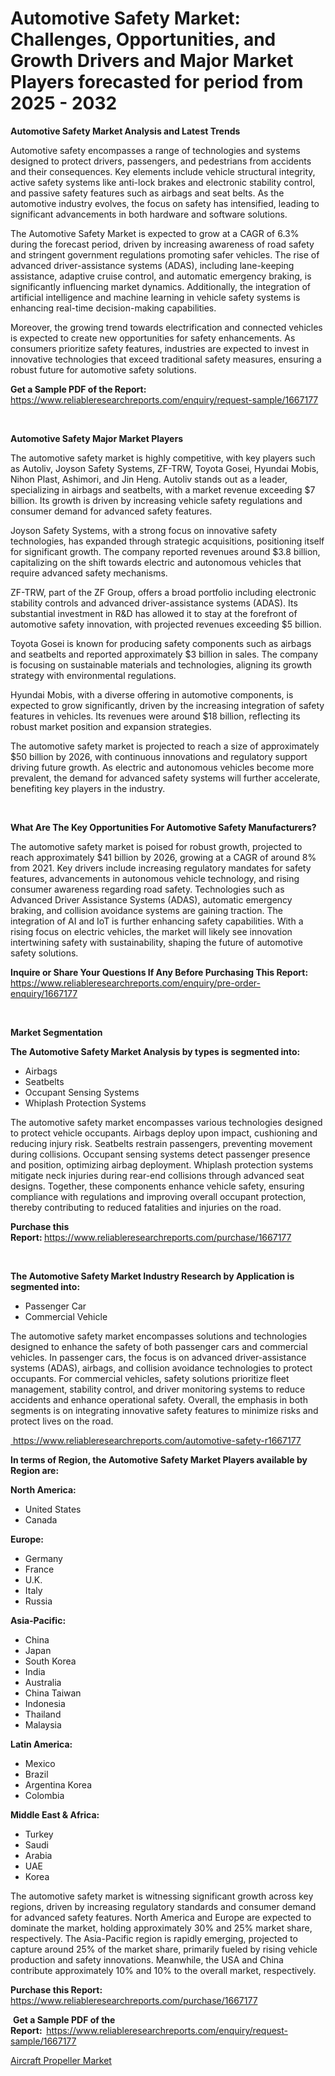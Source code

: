 <p><h1>Automotive Safety Market: Challenges, Opportunities, and Growth Drivers and Major Market Players forecasted for period from 2025 - 2032</h1></p><p><strong>Automotive Safety Market Analysis and Latest Trends</strong></p>
<p><p>Automotive safety encompasses a range of technologies and systems designed to protect drivers, passengers, and pedestrians from accidents and their consequences. Key elements include vehicle structural integrity, active safety systems like anti-lock brakes and electronic stability control, and passive safety features such as airbags and seat belts. As the automotive industry evolves, the focus on safety has intensified, leading to significant advancements in both hardware and software solutions.</p><p>The Automotive Safety Market is expected to grow at a CAGR of 6.3% during the forecast period, driven by increasing awareness of road safety and stringent government regulations promoting safer vehicles. The rise of advanced driver-assistance systems (ADAS), including lane-keeping assistance, adaptive cruise control, and automatic emergency braking, is significantly influencing market dynamics. Additionally, the integration of artificial intelligence and machine learning in vehicle safety systems is enhancing real-time decision-making capabilities.</p><p>Moreover, the growing trend towards electrification and connected vehicles is expected to create new opportunities for safety enhancements. As consumers prioritize safety features, industries are expected to invest in innovative technologies that exceed traditional safety measures, ensuring a robust future for automotive safety solutions.</p></p>
<p><strong>Get a Sample PDF of the Report:&nbsp;</strong> <a href="https://www.reliableresearchreports.com/enquiry/request-sample/1667177?utm_campaign=2646&utm_medium=2&utm_source=Github&utm_content=ia&utm_term=06032025&utm_id=automotive-safety">https://www.reliableresearchreports.com/enquiry/request-sample/1667177</a></p>
<p>&nbsp;</p>
<p><strong>Automotive Safety Major Market Players</strong></p>
<p><p>The automotive safety market is highly competitive, with key players such as Autoliv, Joyson Safety Systems, ZF-TRW, Toyota Gosei, Hyundai Mobis, Nihon Plast, Ashimori, and Jin Heng. Autoliv stands out as a leader, specializing in airbags and seatbelts, with a market revenue exceeding $7 billion. Its growth is driven by increasing vehicle safety regulations and consumer demand for advanced safety features. </p><p>Joyson Safety Systems, with a strong focus on innovative safety technologies, has expanded through strategic acquisitions, positioning itself for significant growth. The company reported revenues around $3.8 billion, capitalizing on the shift towards electric and autonomous vehicles that require advanced safety mechanisms.</p><p>ZF-TRW, part of the ZF Group, offers a broad portfolio including electronic stability controls and advanced driver-assistance systems (ADAS). Its substantial investment in R&D has allowed it to stay at the forefront of automotive safety innovation, with projected revenues exceeding $5 billion.</p><p>Toyota Gosei is known for producing safety components such as airbags and seatbelts and reported approximately $3 billion in sales. The company is focusing on sustainable materials and technologies, aligning its growth strategy with environmental regulations.</p><p>Hyundai Mobis, with a diverse offering in automotive components, is expected to grow significantly, driven by the increasing integration of safety features in vehicles. Its revenues were around $18 billion, reflecting its robust market position and expansion strategies.</p><p>The automotive safety market is projected to reach a size of approximately $50 billion by 2026, with continuous innovations and regulatory support driving future growth. As electric and autonomous vehicles become more prevalent, the demand for advanced safety systems will further accelerate, benefiting key players in the industry.</p></p>
<p>&nbsp;</p>
<p><strong>What Are The Key Opportunities For Automotive Safety Manufacturers?</strong></p>
<p><p>The automotive safety market is poised for robust growth, projected to reach approximately $41 billion by 2026, growing at a CAGR of around 8% from 2021. Key drivers include increasing regulatory mandates for safety features, advancements in autonomous vehicle technology, and rising consumer awareness regarding road safety. Technologies such as Advanced Driver Assistance Systems (ADAS), automatic emergency braking, and collision avoidance systems are gaining traction. The integration of AI and IoT is further enhancing safety capabilities. With a rising focus on electric vehicles, the market will likely see innovation intertwining safety with sustainability, shaping the future of automotive safety solutions.</p></p>
<p><strong>Inquire or Share Your Questions If Any Before Purchasing This Report:</strong> <a href="https://www.reliableresearchreports.com/enquiry/pre-order-enquiry/1667177?utm_campaign=2646&utm_medium=2&utm_source=Github&utm_content=ia&utm_term=06032025&utm_id=automotive-safety">https://www.reliableresearchreports.com/enquiry/pre-order-enquiry/1667177</a></p>
<p>&nbsp;</p>
<p><strong>Market Segmentation</strong></p>
<p><strong>The Automotive Safety Market Analysis by types is segmented into:</strong></p>
<p><ul><li>Airbags</li><li>Seatbelts</li><li>Occupant Sensing Systems</li><li>Whiplash Protection Systems</li></ul></p>
<p><p>The automotive safety market encompasses various technologies designed to protect vehicle occupants. Airbags deploy upon impact, cushioning and reducing injury risk. Seatbelts restrain passengers, preventing movement during collisions. Occupant sensing systems detect passenger presence and position, optimizing airbag deployment. Whiplash protection systems mitigate neck injuries during rear-end collisions through advanced seat designs. Together, these components enhance vehicle safety, ensuring compliance with regulations and improving overall occupant protection, thereby contributing to reduced fatalities and injuries on the road.</p></p>
<p><strong>Purchase this Report:&nbsp;</strong><a href="https://www.reliableresearchreports.com/purchase/1667177?utm_campaign=2646&utm_medium=2&utm_source=Github&utm_content=ia&utm_term=06032025&utm_id=automotive-safety">https://www.reliableresearchreports.com/purchase/1667177</a></p>
<p>&nbsp;</p>
<p><strong>The Automotive Safety Market Industry Research by Application is segmented into:</strong></p>
<p><ul><li>Passenger Car</li><li>Commercial Vehicle</li></ul></p>
<p><p>The automotive safety market encompasses solutions and technologies designed to enhance the safety of both passenger cars and commercial vehicles. In passenger cars, the focus is on advanced driver-assistance systems (ADAS), airbags, and collision avoidance technologies to protect occupants. For commercial vehicles, safety solutions prioritize fleet management, stability control, and driver monitoring systems to reduce accidents and enhance operational safety. Overall, the emphasis in both segments is on integrating innovative safety features to minimize risks and protect lives on the road.</p></p>
<p><a href="https://www.reliableresearchreports.com/automotive-safety-r1667177?utm_campaign=2646&utm_medium=2&utm_source=Github&utm_content=ia&utm_term=06032025&utm_id=automotive-safety">&nbsp;https://www.reliableresearchreports.com/automotive-safety-r1667177</a></p>
<p><strong>In terms of Region, the Automotive Safety Market Players available by Region are:</strong></p>
<p>
    <p> <strong> North America: </strong>
        <ul>
            <li>United States</li>
            <li>Canada</li>
        </ul>
        </p> 
    <p> <strong> Europe: </strong>
        <ul>
            <li>Germany</li>
            <li>France</li>
            <li>U.K.</li>
            <li>Italy</li>
            <li>Russia</li>
        </ul>
        </p> 
    <p> <strong> Asia-Pacific: </strong>
        <ul>
            <li>China</li>
            <li>Japan</li>
            <li>South Korea</li>
            <li>India</li>
            <li>Australia</li>
            <li>China Taiwan</li>
            <li>Indonesia</li>
            <li>Thailand</li>
            <li>Malaysia</li>
        </ul>
        </p> 
    <p> <strong> Latin America: </strong>
        <ul>
            <li>Mexico</li>
            <li>Brazil</li>
            <li>Argentina Korea</li>
            <li>Colombia</li>
        </ul>
        </p> 
    <p> <strong> Middle East & Africa: </strong>
        <ul>
            <li>Turkey</li>
            <li>Saudi</li>
            <li>Arabia</li>
            <li>UAE</li>
            <li>Korea</li>
        </ul>
    </p>
    </p>
<p><p>The automotive safety market is witnessing significant growth across key regions, driven by increasing regulatory standards and consumer demand for advanced safety features. North America and Europe are expected to dominate the market, holding approximately 30% and 25% market share, respectively. The Asia-Pacific region is rapidly emerging, projected to capture around 25% of the market share, primarily fueled by rising vehicle production and safety innovations. Meanwhile, the USA and China contribute approximately 10% and 10% to the overall market, respectively.</p></p>
<p><strong>Purchase this Report: </strong><a href="https://www.reliableresearchreports.com/purchase/1667177?utm_campaign=2646&utm_medium=2&utm_source=Github&utm_content=ia&utm_term=06032025&utm_id=automotive-safety">https://www.reliableresearchreports.com/purchase/1667177</a></p>
<p>&nbsp;<strong>Get a Sample PDF of the Report:&nbsp;&nbsp;</strong><a href="https://www.reliableresearchreports.com/enquiry/request-sample/1667177?utm_campaign=2646&utm_medium=2&utm_source=Github&utm_content=ia&utm_term=06032025&utm_id=automotive-safety">https://www.reliableresearchreports.com/enquiry/request-sample/1667177</a></p>
<p><strong></strong></p>
<p><p><a href="https://github.com/mathastilley812967/Market-Research-Report-List-1/blob/main/aircraft-propeller-market.md?utm_campaign=2646&utm_medium=2&utm_source=Github&utm_content=ia&utm_term=06032025&utm_id=automotive-safety">Aircraft Propeller Market</a></p></p>